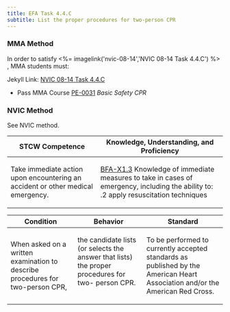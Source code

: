 ```yaml
---
title: EFA Task 4.4.C 
subtitle: List the proper procedures for two-person CPR
---
```



### MMA Method

In order to satisfy <%= imagelink('nvic-08-14','NVIC 08-14  Task  4.4.C') %> , MMA students must:

Jekyll Link: [NVIC 08-14  Task  4.4.C](/stcw23/assets/images/nvic-08-14.pdf)

* Pass MMA Course  [PE-0031](PE-0031) *Basic Safety CPR*


### NVIC Method

<a onclick="togglevisibility('nvic_methods')" >See NVIC method.</a>

<div id='nvic_methods' class='hide'>

<table>
<thead>
<tr>
<th class='forty'> STCW Competence </th>
<th class='sixty'> Knowledge, Understanding, and Proficiency </th>
</tr>
</thead>




<tbody>
<tr><td markdown='1'>

Take immediate action upon encountering an accident or other medical emergency.

</td><td markdown='1'>

[BFA-X1.3](../../tables/613.html#BFA-X1.3) Knowledge of immediate measures to take in cases of emergency, including the ability to:
.2  apply resuscitation techniques

</td></tr>


</tbody>
</table>


<table>
<thead>
<tr><th class='twenty'>  Condition </th><th class='twenty'> Behavior </th><th  class='sixty'>Standard </th></tr>
</thead>
<tbody >



<tr><td markdown='1'>

When asked on a written examination to describe procedures for two-person CPR,

</td><td markdown='1'>

the candidate lists (or selects the answer that lists) the proper procedures for two- person CPR.

<br>

<div class="tooltip">
<span class="tooltiptext">
</span>
</div>


</td><td markdown='1'>

To be performed to currently accepted standards as published by the American Heart Association and/or the American Red Cross.

</td></tr>
</tbody>
</table>
</div>
